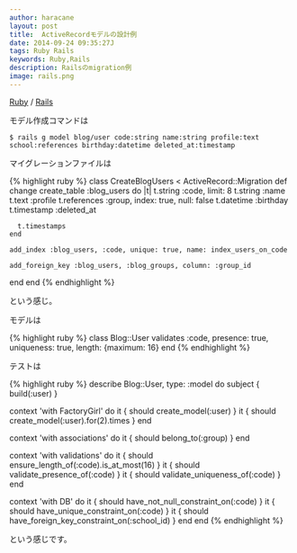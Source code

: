 ```yaml
---
author: haracane
layout: post
title:  ActiveRecordモデルの設計例
date: 2014-09-24 09:35:27J
tags: Ruby Rails
keywords: Ruby,Rails
description: Railsのmigration例
image: rails.png
---
```

[Ruby](/tags/ruby/) / [Rails](/tags/rails/)

モデル作成コマンドは

    $ rails g model blog/user code:string name:string profile:text school:references birthday:datetime deleted_at:timestamp

マイグレーションファイルは

{% highlight ruby %}
class CreateBlogUsers < ActiveRecord::Migration
  def change
    create_table :blog_users do |t|
      t.string :code, limit: 8
      t.string :name
      t.text :profile
      t.references :group, index: true, null: false
      t.datetime :birthday
      t.timestamp :deleted_at

      t.timestamps
    end

    add_index :blog_users, :code, unique: true, name: index_users_on_code

    add_foreign_key :blog_users, :blog_groups, column: :group_id
  end
end
{% endhighlight %}

という感じ。

モデルは

{% highlight ruby %}
class Blog::User
  validates :code, presence: true, uniqueness: true, length: {maximum: 16}
end
{% endhighlight %}

テストは

{% highlight ruby %}
describe Blog::User, type: :model do
  subject { build(:user) }

  context 'with FactoryGirl' do
    it { should create_model(:user) }
    it { should create_model(:user).for(2).times }
  end

  context 'with associations' do
    it { should belong_to(:group) }
  end

  context 'with validations' do
    it { should ensure_length_of(:code).is_at_most(16) }
    it { should validate_presence_of(:code) }
    it { should validate_uniqueness_of(:code) }
  end

  context 'with DB' do
    it { should have_not_null_constraint_on(:code) }
    it { should have_unique_constraint_on(:code) }
    it { should have_foreign_key_constraint_on(:school_id) }
  end
end
{% endhighlight %}

という感じです。
